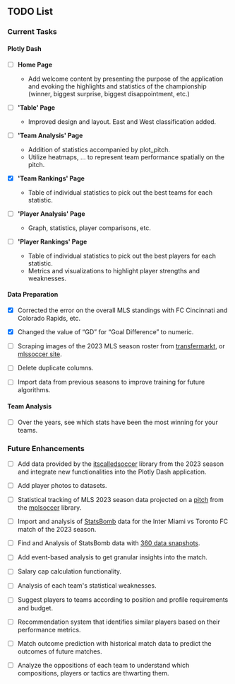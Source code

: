 ## TODO List

### Current Tasks

#### Plotly Dash

- [ ] **Home Page**
  - Add welcome content by presenting the purpose of the application and evoking the highlights and statistics of the championship (winner, biggest surprise, biggest disappointment, etc.)

- [ ] **'Table' Page**
  - Improved design and layout. East and West classification added.

- [ ] **'Team Analysis' Page**
  - Addition of statistics accompanied by plot_pitch.
  - Utilize heatmaps, ... to represent team performance spatially on the pitch.

- [x] **'Team Rankings' Page**
  - Table of individual statistics to pick out the best teams for each statistic.

- [ ] **'Player Analysis' Page**
  - Graph, statistics, player comparisons, etc.

- [ ] **'Player Rankings' Page**
  - Table of individual statistics to pick out the best players for each statistic.
  - Metrics and visualizations to highlight player strengths and weaknesses.

#### Data Preparation

- [x] Corrected the error on the overall MLS standings with FC Cincinnati and Colorado Rapids, etc.

- [x] Changed the value of “GD” for “Goal Difference” to numeric.

- [ ] Scraping images of the 2023 MLS season roster from [transfermarkt](https://www.transfermarkt.com/major-league-soccer/startseite/wettbewerb/MLS1/plus/?saison_id=2022), or [mlssoccer site](https://www.mlssoccer.com/stats/players/#season=2023&competition=mls-regular-season&club=all&statType=general&position=all).

- [ ] Delete duplicate columns.

- [ ] Import data from previous seasons to improve training for future algorithms.

#### Team Analysis

- [ ] Over the years, see which stats have been the most winning for your teams.

### Future Enhancements

- [ ] Add data provided by the [itscalledsoccer](https://american-soccer-analysis.github.io/itscalledsoccer/) library from the 2023 season and integrate new functionalities into the Plotly Dash application.

- [ ] Add player photos to datasets.

- [ ] Statistical tracking of MLS 2023 season data projected on a [pitch](https://mplsoccer.readthedocs.io/en/latest/gallery/pitch_setup/plot_pitches.html) from the [mplsoccer](https://mplsoccer.readthedocs.io/en/latest/) library.

- [ ] Import and analysis of [StatsBomb](https://statsbomb.com/) data for the Inter Miami vs Toronto FC match of the 2023 season.

- [ ] Find and Analysis of StatsBomb data with [360 data snapshots](https://statsbomb.com/what-we-do/soccer-data/360-2/).

- [ ] Add event-based analysis to get granular insights into the match.

- [ ] Salary cap calculation functionality.

- [ ] Analysis of each team's statistical weaknesses.

- [ ] Suggest players to teams according to position and profile requirements and budget.

- [ ] Recommendation system that identifies similar players based on their performance metrics.

- [ ] Match outcome prediction with historical match data to predict the outcomes of future matches.

- [ ] Analyze the oppositions of each team to understand which compositions, players or tactics are thwarting them.
